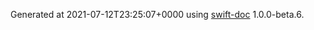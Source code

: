 Generated at 2021-07-12T23:25:07+0000 using [swift-doc](https://github.com/SwiftDocOrg/swift-doc) 1.0.0-beta.6.
